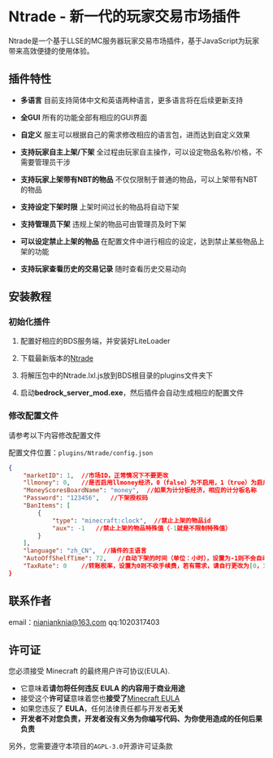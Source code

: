 # Ntrade - 新一代的玩家交易市场插件
Ntrade是一个基于LLSE的MC服务器玩家交易市场插件，基于JavaScript为玩家带来高效便捷的使用体验。

## 插件特性
- **多语言** 目前支持简体中文和英语两种语言，更多语言将在后续更新支持

- **全GUI** 所有的功能全部有相应的GUI界面

- **自定义** 服主可以根据自己的需求修改相应的语言包，进而达到自定义效果

- **支持玩家自主上架/下架** 全过程由玩家自主操作，可以设定物品名称/价格，不需要管理员干涉

- **支持玩家上架带有NBT的物品** 不仅仅限制于普通的物品，可以上架带有NBT的物品

- **支持设定下架时限** 上架时间过长的物品将自动下架

- **支持管理员下架** 违规上架的物品可由管理员及时下架

- **可以设定禁止上架的物品** 在配置文件中进行相应的设定，达到禁止某些物品上架的功能

- **支持玩家查看历史的交易记录** 随时查看历史交易动向

## 安装教程

### 初始化插件

1. 配置好相应的BDS服务端，并安装好LiteLoader

2. 下载最新版本的[Ntrade](https://github.com/NIANIANKNIA/Ntrade/releases)

3. 将解压包中的Ntrade.lxl.js放到BDS根目录的plugins文件夹下

4. 启动**bedrock_server_mod.exe**，然后插件会自动生成相应的配置文件

### 修改配置文件

请参考以下内容修改配置文件

配置文件位置：`plugins/Ntrade/config.json`

```json
{
    "marketID": 1,  //市场ID，正常情况下不要更改
    "llmoney": 0,   //是否启用llmoney经济，0（false）为不启用，1（true）为启用
    "MoneyScoresBoardName": "money",  //如果为计分板经济，相应的计分板名称
    "Password": "123456",   //下架授权码
    "BanItems": [
        {
            "type": "minecraft:clock",  //禁止上架的物品id
            "aux": -1   //禁止上架的物品特殊值（-1就是不限制特殊值）
        }
    ],
    "language": "zh_CN",  //插件的主语言
    "AutoOffShelfTime": 72,   //自动下架的时间（单位：小时），设置为-1则不会自动下架
    "TaxRate": 0    //转账税率，设置为0则不收手续费，若有需求，请自行更改为[0，1)的任意数字
}
```

## 联系作者
email：nianianknia@163.com qq:1020317403

## 许可证

您必须接受 Minecraft 的最终用户许可协议(EULA).

- 它意味着**请勿将任何违反 EULA 的内容用于商业用途**
- 接受这个**许可证**意味着您也**接受了**[Minecraft EULA](https://account.mojang.com/terms)
- 如果您违反了 **EULA**，任何法律责任都与开发者**无关**
- **开发者不对您负责，开发者没有义务为你编写代码、为你使用造成的任何后果负责**

另外，您需要遵守本项目的`AGPL-3.0`开源许可证条款



